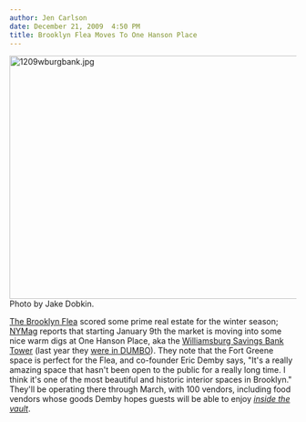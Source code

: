 ```yaml
---
author: Jen Carlson
date: December 21, 2009  4:50 PM
title: Brooklyn Flea Moves To One Hanson Place
---
```


<p><span class="mt-enclosure mt-enclosure-image" style="display: inline;"> <img alt="1209wburgbank.jpg" src="https://web.archive.org/web/20120602125759im_/http://gothamist.com/1209wburgbank.jpg" width="640" height="427" class="image-none"> </span><br>
<span class="photo_caption">Photo by Jake Dobkin.</span></p>

<p><a href="https://web.archive.org/web/20120602125759/http://gothamist.com/tags/brooklynflea">The Brooklyn Flea</a> scored some prime real estate for the winter season; <a href="https://web.archive.org/web/20120602125759/http://nymag.com/daily/fashion/2009/12/brooklyn_flea_moves_winter_mar.html">NYMag</a> reports that starting January 9th the market is moving into some nice warm digs at One Hanson Place, aka the <a href="https://web.archive.org/web/20120602125759/http://gothamist.com/2009/04/23/williamsburgh_savings_bank.php">Williamsburg Savings Bank Tower</a> (last year they <a href="https://web.archive.org/web/20120602125759/http://gothamist.com/2008/12/08/brooklyn_flea_finds_indoor_digs_for.php">were in DUMBO</a>). They note that the Fort Greene space is perfect for the Flea, and co-founder Eric Demby says, &quot;It&apos;s a really amazing space that hasn&apos;t been open to the public for a really long time. I think it&apos;s one of the most beautiful and historic interior spaces in Brooklyn.&quot; They&apos;ll be operating there through March, with 100 vendors, including food vendors whose goods Demby hopes guests will be able to enjoy <a href="https://web.archive.org/web/20120602125759/http://gothamist.com/2009/04/23/williamsburgh_savings_bank.php?gallery0Pic=2#gallery"><em>inside the vault</em></a>.</p>